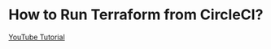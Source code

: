 # How to Run Terraform from CircleCI?

[YouTube Tutorial](https://khulnasoft.com/how-to-run-terraform-from-circleci/)
